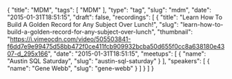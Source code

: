 {
  "title": "MDM",
  "tags": [
    "MDM"
  ],
  "type": "tag",
  "slug": "mdm",
  "date": "2015-01-31T18:51:15",
  "draft": false,
  "recordings": [
    {
      "title": "Learn How To Build A Golden Record for Any Subject Over Lunch!",
      "slug": "learn-how-to-build-a-golden-record-for-any-subject-over-lunch",
      "thumbnail": "https://i.vimeocdn.com/video/505503841-f6dd7e9e99475d58bb472f0ce411fcb909932bcba50d655f0cc8a638180e4307-d_295x166",
      "date": "2015-01-31T18:51:15",
      "meetups": [
        {
          "name": "Austin SQL Saturday",
          "slug": "austin-sql-saturday"
        }
      ],
      "speakers": [
        {
          "name": "Gene Webb",
          "slug": "gene-webb"
        }
      ]
    }
  ]
}